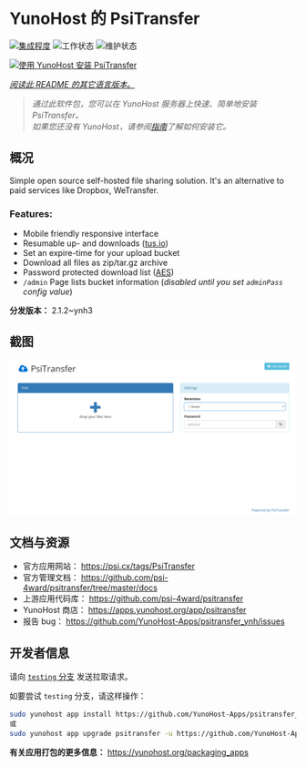 <!--
注意：此 README 由 <https://github.com/YunoHost/apps/tree/master/tools/readme_generator> 自动生成
请勿手动编辑。
-->

# YunoHost 的 PsiTransfer

[![集成程度](https://dash.yunohost.org/integration/psitransfer.svg)](https://dash.yunohost.org/appci/app/psitransfer) ![工作状态](https://ci-apps.yunohost.org/ci/badges/psitransfer.status.svg) ![维护状态](https://ci-apps.yunohost.org/ci/badges/psitransfer.maintain.svg)

[![使用 YunoHost 安装 PsiTransfer](https://install-app.yunohost.org/install-with-yunohost.svg)](https://install-app.yunohost.org/?app=psitransfer)

*[阅读此 README 的其它语言版本。](./ALL_README.md)*

> *通过此软件包，您可以在 YunoHost 服务器上快速、简单地安装 PsiTransfer。*  
> *如果您还没有 YunoHost，请参阅[指南](https://yunohost.org/install)了解如何安装它。*

## 概况

Simple open source self-hosted file sharing solution. It's an alternative to paid services like Dropbox, WeTransfer.

### Features:

- Mobile friendly responsive interface
- Resumable up- and downloads ([tus.io](https://tus.io))
- Set an expire-time for your upload bucket
- Download all files as zip/tar.gz archive
- Password protected download list ([AES](https://en.wikipedia.org/wiki/Advanced_Encryption_Standard))
- `/admin` Page lists bucket information (_disabled until you set `adminPass` config value_)


**分发版本：** 2.1.2~ynh3

## 截图

![PsiTransfer 的截图](./doc/screenshots/screenshot.png)

## 文档与资源

- 官方应用网站： <https://psi.cx/tags/PsiTransfer>
- 官方管理文档： <https://github.com/psi-4ward/psitransfer/tree/master/docs>
- 上游应用代码库： <https://github.com/psi-4ward/psitransfer>
- YunoHost 商店： <https://apps.yunohost.org/app/psitransfer>
- 报告 bug： <https://github.com/YunoHost-Apps/psitransfer_ynh/issues>

## 开发者信息

请向 [`testing` 分支](https://github.com/YunoHost-Apps/psitransfer_ynh/tree/testing) 发送拉取请求。

如要尝试 `testing` 分支，请这样操作：

```bash
sudo yunohost app install https://github.com/YunoHost-Apps/psitransfer_ynh/tree/testing --debug
或
sudo yunohost app upgrade psitransfer -u https://github.com/YunoHost-Apps/psitransfer_ynh/tree/testing --debug
```

**有关应用打包的更多信息：** <https://yunohost.org/packaging_apps>
